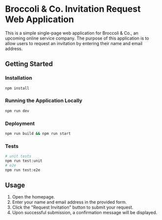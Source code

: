 # Broccoli & Co. Invitation Request Web Application

This is a simple single-page web application for Broccoli & Co., an upcoming online service company. The purpose of this application is to allow users to request an invitation by entering their name and email address.

## Getting Started

### Installation

```bash
npm install
```

### Running the Application Locally

```bash
npm run dev
```

### Deployment

```bash
npm run build && npm run start
```

### Tests

```bash
# unit tests
npm run test:unit
# e2e
npm run test:e2e
```

## Usage

1. Open the homepage.
2. Enter your name and email address in the provided form.
3. Click the "Request Invitation" button to submit your request.
4. Upon successful submission, a confirmation message will be displayed.
